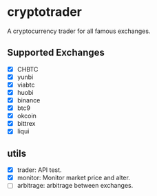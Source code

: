 # cryptotrader

A cryptocurrency trader for all famous exchanges.

## Supported Exchanges
- [x] CHBTC
- [x] yunbi
- [x] viabtc
- [x] huobi
- [x] binance
- [x] btc9
- [x] okcoin
- [x] bittrex
- [x] liqui

## utils
- [x] trader: API test.
- [x] monitor: Monitor market price and alter.
- [ ] arbitrage: arbitrage between exchanges.
